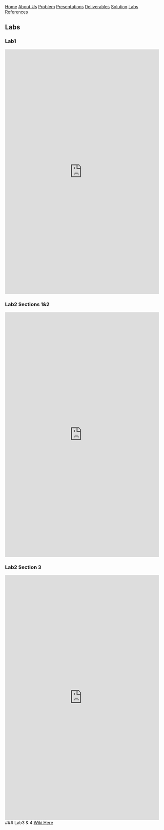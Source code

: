 <div class="button-group">
    <a href="./" class="button primary">Home</a>
    <a href="./about-us.html" class="button">About Us</a>
    <a href="./problem.html" class="button">Problem</a>
    <a href="./presentations.html" class="button">Presentations</a>
    <a href="./deliverables.html" class="button">Deliverables</a>
    <a href="./solution.html" class="button">Solution</a>
    <a href="./lab.html" class="button">Labs</a>
    <a href="./references.html" class="button">References</a>


</div>

## Labs


<h3>Lab1</h3>
<iframe 
  src="https://docs.google.com/document/d/e/2PACX-1vQMv7owh28rUhOZyyp0LFKQZq_xR5b6XotBtS2fQu7ANo_culNI-CpeANYC-ToXr0LHMxwC6tjRcTTr/pub?embedded=true" 
  width="100%" 
  height="800" 
  style="border: none;">
</iframe>

<h3>Lab2 Sections 1&amp;2</h3>
<iframe 
  src="https://docs.google.com/document/d/e/2PACX-1vTIbOCHTqtEpxep1WaLQ6wn0-8IDTecScy_J27SdWgNQ29IRTLv-DZRNsVG3QnOe-ELGiHwq6PigEF7/pub?embedded=true" 
  width="100%" 
  height="800" 
  style="border: none;">
</iframe>

<h3>Lab2 Section 3</h3>
<iframe 
  src="https://docs.google.com/document/d/e/2PACX-1vQFnCe7hVDXB7TDQ32PSvim0-nPuhXySIIjIjSPWCKcAU7_KILY4PLc-p_WYyakLkdX3AgBqB9gaPxM/pub?embedded=true" 
  width="100%" 
  height="800" 
  style="border: none;">
</iframe>
### Lab3 & 4
<a href="https://github.com/morrisEA/s25-team-white/wiki">Wiki Here</a>
